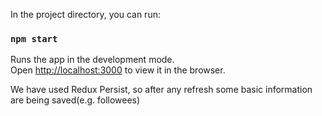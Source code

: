 
In the project directory, you can run:

### `npm start`

Runs the app in the development mode.\
Open [http://localhost:3000](http://localhost:3000) to view it in the browser.

We have used Redux Persist, so after any refresh some basic information are being saved(e.g. followees)

